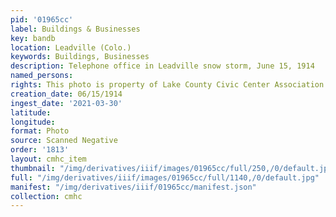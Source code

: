 ```yaml
---
pid: '01965cc'
label: Buildings & Businesses
key: bandb
location: Leadville (Colo.)
keywords: Buildings, Businesses
description: Telephone office in Leadville snow storm, June 15, 1914
named_persons: 
rights: This photo is property of Lake County Civic Center Association.
creation_date: 06/15/1914
ingest_date: '2021-03-30'
latitude: 
longitude: 
format: Photo
source: Scanned Negative
order: '1813'
layout: cmhc_item
thumbnail: "/img/derivatives/iiif/images/01965cc/full/250,/0/default.jpg"
full: "/img/derivatives/iiif/images/01965cc/full/1140,/0/default.jpg"
manifest: "/img/derivatives/iiif/01965cc/manifest.json"
collection: cmhc
---
```


